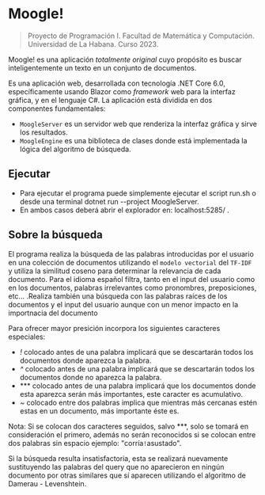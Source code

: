 # Moogle!

> Proyecto de Programación I. Facultad de Matemática y Computación. Universidad de La Habana. Curso 2023.

Moogle! es una aplicación *totalmente original* cuyo propósito es buscar inteligentemente un texto en un conjunto de documentos.

Es una aplicación web, desarrollada con tecnología .NET Core 6.0, específicamente usando Blazor como *framework* web para la interfaz gráfica, y en el lenguaje C#.
La aplicación está dividida en dos componentes fundamentales:

- `MoogleServer` es un servidor web que renderiza la interfaz gráfica y sirve los resultados.
- `MoogleEngine` es una biblioteca de clases donde está implementada la lógica del algoritmo de búsqueda.



## Ejecutar

- Para ejecutar el programa puede simplemente ejecutar el script run.sh o desde una terminal dotnet run --project MoogleServer.
- En ambos casos deberá abrir el explorador en: localhost:5285/ .

## Sobre la búsqueda

El programa realiza la búsqueda de las palabras introducidas por el usuario en una colección de documentos utilizando el `modelo vectorial` 
del `TF-IDF` y utiliza la similitud coseno para determinar la relevancia de cada documento.
Para el idioma español filtra, tanto en el input del usuario como en los documentos, palabras irrelevantes como pronombres, preposiciones, etc... .Realiza también una búsqueda con las palabras raíces de los documentos y el input del usuario aunque con un menor impacto en la importnacia del documento

Para ofrecer mayor presición incorpora los siguientes caracteres especiales:
- *!* colocado antes de una palabra implicará que se descartarán todos los documentos donde aparezca la palabra.
- *^* colocado antes de una palabra implicará que se descartarán todos los documentos donde no aparezca la palabra.
- *** colocado antes de una palabra implicará que los documentos donde esta aparezca serán más importantes, este caracter es
acumulativo.
- *~* colocado entre dos palabras implica que mientras más cercanas estén estas en un documento, más importante éste es.

Nota: Si se colocan dos caracteres seguidos, salvo ***, solo se tomará en consideración el primero, además no serán reconocidos si se colocan entre dos palabras sin espacio ejemplo: "corría`!`asustado". 

Si la búsqueda resulta insatisfactoria, esta se realizará nuevamente sustituyendo las palabras del query que no aparecieron en ningún 
documento por otras similares que sí aparecen utilizando el algoritmo de Damerau - Levenshtein.





